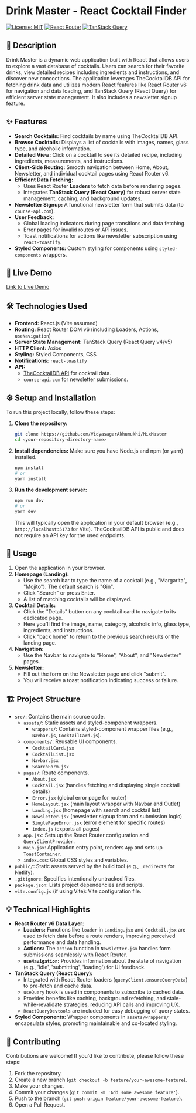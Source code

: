 # Drink Master - React Cocktail Finder

[![License: MIT](https://img.shields.io/badge/License-MIT-yellow.svg)](https://opensource.org/licenses/MIT)
[![React Router](https://img.shields.io/badge/React%20Router-v6-blue)](https://reactrouter.com/)
[![TanStack Query](https://img.shields.io/badge/TanStack%20Query-v4/v5-brightgreen)](https://tanstack.com/query/)

## 📝 Description

Drink Master is a dynamic web application built with React that allows users to explore a vast database of cocktails. Users can search for their favorite drinks, view detailed recipes including ingredients and instructions, and discover new concoctions. The application leverages TheCocktailDB API for fetching drink data and utilizes modern React features like React Router v6 for navigation and data loading, and TanStack Query (React Query) for efficient server state management. It also includes a newsletter signup feature.

## ✨ Features

- **Search Cocktails:** Find cocktails by name using TheCocktailDB API.
- **Browse Cocktails:** Displays a list of cocktails with images, names, glass type, and alcoholic information.
- **Detailed View:** Click on a cocktail to see its detailed recipe, including ingredients, measurements, and instructions.
- **Client-Side Routing:** Smooth navigation between Home, About, Newsletter, and individual cocktail pages using React Router v6.
- **Efficient Data Fetching:**
  - Uses React Router **Loaders** to fetch data before rendering pages.
  - Integrates **TanStack Query (React Query)** for robust server state management, caching, and background updates.
- **Newsletter Signup:** A functional newsletter form that submits data (to `course-api.com`).
- **User Feedback:**
  - Global loading indicators during page transitions and data fetching.
  - Error pages for invalid routes or API issues.
  - Toast notifications for actions like newsletter subscription using `react-toastify`.
- **Styled Components:** Custom styling for components using `styled-components` wrappers.

## 🚀 Live Demo

[Link to Live Demo](#)

## 🛠️ Technologies Used

- **Frontend:** React.js (Vite assumed)
- **Routing:** React Router DOM v6 (including Loaders, Actions, `useNavigation`)
- **Server State Management:** TanStack Query (React Query v4/v5)
- **HTTP Client:** Axios
- **Styling:** Styled Components, CSS
- **Notifications:** `react-toastify`
- **API:**
  - [TheCocktailDB API](https://www.thecocktaildb.com/api.php) for cocktail data.
  - `course-api.com` for newsletter submissions.

## ⚙️ Setup and Installation

To run this project locally, follow these steps:

1.  **Clone the repository:**

    ```bash
    git clone https://github.com/VidyasagarAkhumukhi/MixMaster
    cd <your-repository-directory-name>
    ```

2.  **Install dependencies:**
    Make sure you have Node.js and npm (or yarn) installed.

    ```bash
    npm install
    # or
    yarn install
    ```

3.  **Run the development server:**
    ```bash
    npm run dev
    # or
    yarn dev
    ```
    This will typically open the application in your default browser (e.g., `http://localhost:5173` for Vite). TheCocktailDB API is public and does not require an API key for the used endpoints.

## 📖 Usage

1.  Open the application in your browser.
2.  **Homepage (Landing):**
    - Use the search bar to type the name of a cocktail (e.g., "Margarita", "Mojito"). The default search is "Gin".
    - Click "Search" or press Enter.
    - A list of matching cocktails will be displayed.
3.  **Cocktail Details:**
    - Click the "Details" button on any cocktail card to navigate to its dedicated page.
    - Here you'll find the image, name, category, alcoholic info, glass type, ingredients, and instructions.
    - Click "back home" to return to the previous search results or the landing page.
4.  **Navigation:**
    - Use the Navbar to navigate to "Home", "About", and "Newsletter" pages.
5.  **Newsletter:**
    - Fill out the form on the Newsletter page and click "submit".
    - You will receive a toast notification indicating success or failure.

## 🏗️ Project Structure

- `src/`: Contains the main source code.
  - `assets/`: Static assets and styled-component wrappers.
    - `wrappers/`: Contains styled-component wrapper files (e.g., `Navbar.js`, `CocktailCard.js`).
  - `components/`: Reusable UI components.
    - `CocktailCard.jsx`
    - `CocktailList.jsx`
    - `Navbar.jsx`
    - `SearchForm.jsx`
  - `pages/`: Route components.
    - `About.jsx`
    - `Cocktail.jsx` (handles fetching and displaying single cocktail details)
    - `Error.jsx` (global error page for router)
    - `HomeLayout.jsx` (main layout wrapper with Navbar and Outlet)
    - `Landing.jsx` (homepage with search and cocktail list)
    - `Newsletter.jsx` (newsletter signup form and submission logic)
    - `SinglePageError.jsx` (error element for specific routes)
    - `index.js` (exports all pages)
  - `App.jsx`: Sets up the React Router configuration and `QueryClientProvider`.
  - `main.jsx`: Application entry point, renders `App` and sets up `ToastContainer`.
  - `index.css`: Global CSS styles and variables.
- `public/`: Static assets served by the build tool (e.g., `_redirects` for Netlify).
- `.gitignore`: Specifies intentionally untracked files.
- `package.json`: Lists project dependencies and scripts.
- `vite.config.js` (if using Vite): Vite configuration file.

## 💡 Technical Highlights

- **React Router v6 Data Layer:**
  - **Loaders:** Functions like `loader` in `Landing.jsx` and `Cocktail.jsx` are used to fetch data before a route renders, improving perceived performance and data handling.
  - **Actions:** The `action` function in `Newsletter.jsx` handles form submissions seamlessly with React Router.
  - **`useNavigation`:** Provides information about the state of navigation (e.g., 'idle', 'submitting', 'loading') for UI feedback.
- **TanStack Query (React Query):**
  - Integrated with React Router loaders (`queryClient.ensureQueryData`) to pre-fetch and cache data.
  - `useQuery` hook is used in components to subscribe to cached data.
  - Provides benefits like caching, background refetching, and stale-while-revalidate strategies, reducing API calls and improving UX.
  - `ReactQueryDevtools` are included for easy debugging of query states.
- **Styled Components:** Wrapper components in `assets/wrappers/` encapsulate styles, promoting maintainable and co-located styling.

## 🤝 Contributing

Contributions are welcome! If you'd like to contribute, please follow these steps:

1.  Fork the repository.
2.  Create a new branch (`git checkout -b feature/your-awesome-feature`).
3.  Make your changes.
4.  Commit your changes (`git commit -m 'Add some awesome feature'`).
5.  Push to the branch (`git push origin feature/your-awesome-feature`).
6.  Open a Pull Request.
